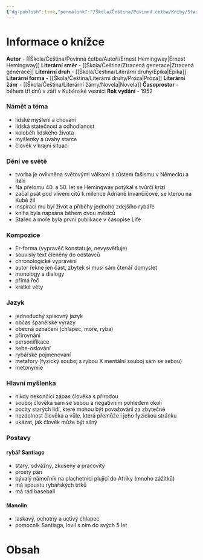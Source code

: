 ```yaml
---
{"dg-publish":true,"permalink":"/Škola/Čeština/Povinná četba/Knihy/Stařec a moře/","created":"2024-05-21T17:40:25.772+02:00","updated":"2024-05-21T21:15:38.495+02:00"}
---
```


# Informace o knížce
**Autor** - [[Škola/Čeština/Povinná četba/Autoři/Ernest Hemingway\|Ernest Hemingway]]
**Literární směr** - [[Škola/Čeština/Ztracená generace\|Ztracená generace]]
**Literární druh** - [[Škola/Čeština/Literární druhy/Epika\|Epika]]
**Literární forma** - [[Škola/Čeština/Literární druhy/Próza\|Próza]]
**Literární žánr** - [[Škola/Čeština/Literární žánry/Novela\|Novela]]
**Časoprostor** - během tří dnů v záři v Kubánské vesnici
**Rok vydání** - 1952
### Námět a téma
- lidské myšlení a chování
- lidská statečnost a odhodlanost
- koloběh lidského života
- myšlenky a úvahy starce
- člověk v krajní situaci
### Dění ve světě
- tvorba je ovlivněna světovými válkami a růstem fašismu v Německu a Itálii
- Na přelomu 40. a 50. let se Hemingway potýkal s tvůrčí krizí
- začal psát pod vlivem citů k milence Adrianě Invančičové, se kterou na Kubě žil
- inspirací mu byl život a příběhy jednoho zdejšího rybáře
- kniha byla napsána během dvou měsíců
- Stařec a moře byla první publikace v časopise Life
### Kompozice
- Er-forma (vypravěč konstatuje, nevysvětluje)
- souvislý text členěný do odstavců
- chronologické vyprávění
- autor řekne jen část, zbytek si musí sám čtenář domyslet
- monology a dialogy
- přímá řeč
- krátké věty
### Jazyk
- jednoduchý spisovný jazyk
- občas španělské výrazy 
- obecná označení (chlapec, moře, ryba)
- přirovnání
- personifikace
- sebe-oslování
- rybářské pojmenování
- metafory (fyzický souboj s rybou X mentální souboj sám se sebou)
- metonymie
### Hlavní myšlenka
- nikdy nekončící zápas člověka s přírodou
- souboj člověka sám se sebou a negativním pohledem okolí
- pocity starých lidí, které mohou být považování za zbytečné
- nezdolnost člověka a vůle, která přemůže i jeho fyzickou stránku
- ukázat, jak člověk může být silný
### Postavy
#### rybář Santiago
- starý, odvážný, zkušený a pracovitý
- prostý pán
- bývalý námořník na plachetnici plující do Afriky (mnoho zážitků)
- má spoustu rybářských triků
- má rád baseball
#### Manolin
- laskavý, ochotný a uctivý chlapec
- pomocník Santiaga, lovil s ním do svých 5 let
# Obsah